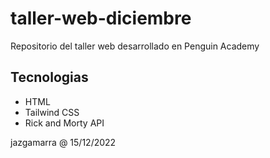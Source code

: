 # taller-web-diciembre
Repositorio del taller web desarrollado en Penguin Academy

## Tecnologias
- HTML 
- Tailwind CSS
- Rick and Morty API

jazgamarra @ 15/12/2022
